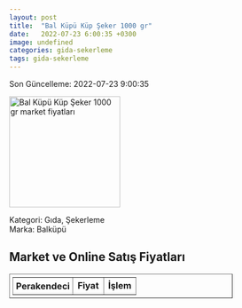 ```yaml
---
layout: post
title:  "Bal Küpü Küp Şeker 1000 gr"
date:   2022-07-23 6:00:35 +0300
image: undefined
categories: gida-sekerleme
tags: gida-sekerleme
---
```


Son Güncelleme: 2022-07-23 9:00:35

<img src="undefined" width="200" alt="Bal Küpü Küp Şeker 1000 gr market fiyatları" />

Kategori: Gıda, Şekerleme
<br />
Marka: Balküpü

<h2>Market ve Online Satış Fiyatları</h2>

<table border="1" style="padding: 5px;width:80%;">
  <tr>
    <td style="padding: 5px;"><strong>Perakendeci</strong></td>
    <td><strong>Fiyat</strong></td>
    <td><strong>İşlem</strong></td>
  </tr>
  
</table>
